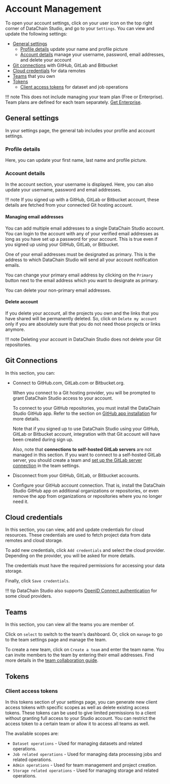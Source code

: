# Account Management

To open your account settings, click on your user icon on the top right corner of DataChain Studio, and go to your `Settings`. You can view and update the following settings:

- [General settings](#general-settings)
  - [Profile details](#profile-details) update your name and profile picture
  - [Account details](#account-details) manage your username, password, email addresses, and delete your account
- [Git connections](#git-connections) with GitHub, GitLab and Bitbucket
- [Cloud credentials](#cloud-credentials) for data remotes
- [Teams](#teams) that you own
- [Tokens](#tokens)
  - [Client access tokens](#client-access-tokens) for dataset and job operations

!!! note
    This does not include managing your team plan (Free or Enterprise). Team plans are defined for each team separately. [Get Enterprise](team-collaboration.md#get-enterprise).

## General settings

In your settings page, the general tab includes your profile and account settings.

### Profile details

Here, you can update your first name, last name and profile picture.

### Account details

In the account section, your username is displayed. Here, you can also update your username, password and email addresses.

!!! note
    If you signed up with a GitHub, GitLab or Bitbucket account, these details are fetched from your connected Git hosting account.

#### Managing email addresses

You can add multiple email addresses to a single DataChain Studio account. You can login to the account with any of your verified email addresses as long as you have set up a password for your account. This is true even if you signed up using your GitHub, GitLab, or Bitbucket.

One of your email addresses must be designated as primary. This is the address to which DataChain Studio will send all your account notification emails.

You can change your primary email address by clicking on the `Primary` button next to the email address which you want to designate as primary.

You can delete your non-primary email addresses.

#### Delete account

If you delete your account, all the projects you own and the links that you have shared will be permanently deleted. So, click on `Delete my account` only if you are absolutely sure that you do not need those projects or links anymore.

!!! note
    Deleting your account in DataChain Studio does not delete your Git repositories.

## Git Connections

In this section, you can:

- Connect to GitHub.com, GitLab.com or Bitbucket.org.

  When you connect to a Git hosting provider, you will be prompted to grant DataChain Studio access to your account.

  To connect to your GitHub repositories, you must install the DataChain Studio GitHub app. Refer to the section on [GitHub app installation](git-connections/github-app.md) for more details.

  Note that if you signed up to use DataChain Studio using your GitHub, GitLab or Bitbucket account, integration with that Git account will have been created during sign up.

  Also, note that **connections to self-hosted GitLab servers** are not managed in this section. If you want to connect to a self-hosted GitLab server, you should create a team and [set up the GitLab server connection](git-connections/custom-gitlab-server.md) in the team settings.

- Disconnect from your GitHub, GitLab, or Bitbucket accounts.
- Configure your GitHub account connection. That is, install the DataChain Studio GitHub app on additional organizations or repositories, or even remove the app from organizations or repositories where you no longer need it.

## Cloud credentials

In this section, you can view, add and update credentials for cloud resources. These credentials are used to fetch project data from data remotes and cloud storage.

To add new credentials, click `Add credentials` and select the cloud provider. Depending on the provider, you will be asked for more details.

The credentials must have the required permissions for accessing your data storage.

Finally, click `Save credentials`.

!!! tip
    DataChain Studio also supports [OpenID Connect authentication](authentication/openid-connect.md) for some cloud providers.

## Teams

In this section, you can view all the teams you are member of.

Click on `select` to switch to the team's dashboard. Or, click on `manage` to go to the team settings page and manage the team.

To create a new team, click on `Create a team` and enter the team name. You can invite members to the team by entering their email addresses. Find more details in the [team collaboration guide](team-collaboration.md#create-a-team).

## Tokens

### Client access tokens

In this tokens section of your settings page, you can generate new client access tokens with specific scopes as well as delete existing access tokens. These tokens can be used to give limited permissions to a client without granting full access to your Studio account. You can restrict the access token to a certain team or allow it to access all teams as well.

The available scopes are:

- `Dataset operations` - Used for managing datasets and related operations.
- `Job related operations` - Used for managing data processing jobs and related operations.
- `Admin operations` - Used for team management and project creation.
- `Storage related operations` - Used for managing storage and related operations.